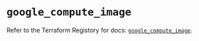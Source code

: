 # `google_compute_image`

Refer to the Terraform Registory for docs: [`google_compute_image`](https://registry.terraform.io/providers/hashicorp/google/4.65.2/docs/resources/compute_image).
